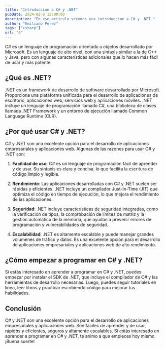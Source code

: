 ```yaml
---
title: "Introducción a C# y .NET"
pubDate: 2024-02-8 15:00:00
description: "En ese articulo veremos una introducción a C# y .NET."
author: "Emiliano Perez"
tags: ["csharp"]
url: "4"
---
```


C# es un lenguaje de programación orientado a objetos desarrollado por Microsoft. Es un lenguaje de alto nivel, con una sintaxis similar a la de C++ y Java, pero con algunas características adicionales que lo hacen más fácil de usar y más potente.

## ¿Qué es .NET?

.NET es un framework de desarrollo de software desarrollado por Microsoft. Proporciona una plataforma unificada para el desarrollo de aplicaciones de escritorio, aplicaciones web, servicios web y aplicaciones móviles. .NET incluye un lenguaje de programación llamado C#, una biblioteca de clases llamada .NET Framework y un entorno de ejecución llamado Common Language Runtime (CLR).

## ¿Por qué usar C# y .NET?

C# y .NET son una excelente opción para el desarrollo de aplicaciones empresariales y aplicaciones web. Algunas de las razones para usar C# y .NET son:

1. **Facilidad de uso**: C# es un lenguaje de programación fácil de aprender y de usar. Su sintaxis es clara y concisa, lo que facilita la escritura de código limpio y legible.

2. **Rendimiento**: Las aplicaciones desarrolladas con C# y .NET suelen ser rápidas y eficientes. .NET incluye un compilador Just-In-Time (JIT) que optimiza el código en tiempo de ejecución, lo que mejora el rendimiento de las aplicaciones.

3. **Seguridad**: .NET incluye características de seguridad integradas, como la verificación de tipos, la comprobación de límites de matriz y la gestión automática de la memoria, que ayudan a prevenir errores de programación y vulnerabilidades de seguridad.

4. **Escalabilidad**: .NET es altamente escalable y puede manejar grandes volúmenes de tráfico y datos. Es una excelente opción para el desarrollo de aplicaciones empresariales y aplicaciones web de alto rendimiento.

## ¿Cómo empezar a programar en C# y .NET?

Si estás interesado en aprender a programar en C# y .NET, puedes empezar por instalar el SDK de .NET, que incluye el compilador de C# y las herramientas de desarrollo necesarias. Luego, puedes seguir tutoriales en línea, leer libros y practicar escribiendo código para mejorar tus habilidades.

## Conclusión

C# y .NET son una excelente opción para el desarrollo de aplicaciones empresariales y aplicaciones web. Son fáciles de aprender y de usar, rápidos y eficientes, seguros y altamente escalables. Si estás interesado en aprender a programar en C# y .NET, te animo a que empieces hoy mismo. ¡Buena suerte!

